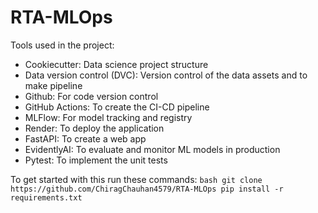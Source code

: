 # RTA-MLOps

Tools used in the project:

* Cookiecutter: Data science project structure
* Data version control (DVC): Version control of the data assets and to make pipeline
* Github: For code version control
* GitHub Actions: To create the CI-CD pipeline
* MLFlow: For model tracking and registry
* Render: To deploy the application
* FastAPI: To create a web app
* EvidentlyAI: To evaluate and monitor ML models in production
* Pytest: To implement the unit tests

To get started with this run these commands:
`bash
git clone https://github.com/ChiragChauhan4579/RTA-MLOps
pip install -r requirements.txt
`
